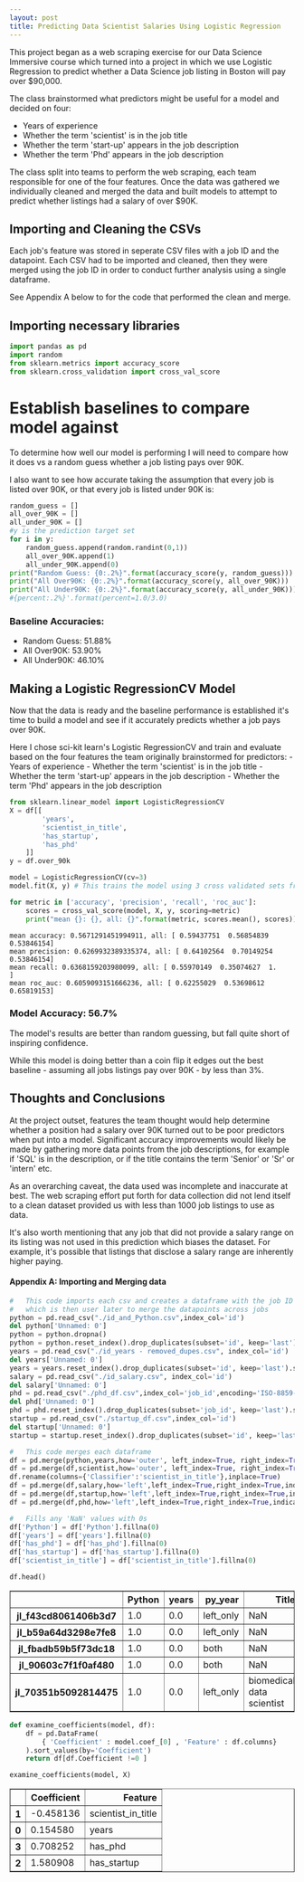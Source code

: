```yaml
---
layout: post
title: Predicting Data Scientist Salaries Using Logistic Regression
---
```


This project began as a web scraping exercise for our Data Science Immersive course which turned into a project in which we use Logistic Regression to predict whether a Data Science job listing in Boston will pay over $90,000.

The class brainstormed what predictors might be useful for a model and decided on four:

- Years of experience
- Whether the term 'scientist' is in the job title
- Whether the term 'start-up' appears in the job description
- Whether the term 'Phd' appears in the job description

The class split into teams to perform the web scraping, each team responsible for one of the four features.  Once the data was gathered we individually cleaned and merged the data and built models to attempt to predict whether listings had a salary of over $90K.

## Importing and Cleaning the CSVs

Each job's feature was stored in seperate CSV files with a job ID and the datapoint.  Each CSV had to be imported and cleaned, then they were merged using the job ID in order to conduct further analysis using a single dataframe.

See Appendix A below to for the code that performed the clean and merge.

## Importing necessary libraries


```python
import pandas as pd
import random
from sklearn.metrics import accuracy_score
from sklearn.cross_validation import cross_val_score
```

# Establish baselines to compare model against

To determine how well our model is performing I will need to compare how it does vs a random guess whether a job listing pays over 90K.

I also want to see how accurate taking the assumption that every job is listed over 90K, or that every job is listed under 90K is:

```python
random_guess = []
all_over_90K = []
all_under_90K = []
#y is the prediction target set
for i in y:
    random_guess.append(random.randint(0,1))
    all_over_90K.append(1)
    all_under_90K.append(0)
print("Random Guess: {0:.2%}".format(accuracy_score(y, random_guess)))
print("All Over90K: {0:.2%}".format(accuracy_score(y, all_over_90K)))
print("All Under90K: {0:.2%}".format(accuracy_score(y, all_under_90K)))
#{percent:.2%}'.format(percent=1.0/3.0)
```
### Baseline Accuracies:
- Random Guess: 51.88%
- All Over90K: 53.90%
- All Under90K: 46.10%


## Making a Logistic RegressionCV Model

Now that the data is ready and the baseline performance is established it's time to build a model and see if it accurately predicts whether a job pays over 90K.

Here I chose sci-kit learn's Logistic RegressionCV and train and evaluate based on the four features the team originally brainstormed for predictors:
    - Years of experience
    - Whether the term 'scientist' is in the job title
    - Whether the term 'start-up' appears in the job description
    - Whether the term 'Phd' appears in the job description


```python
from sklearn.linear_model import LogisticRegressionCV
X = df[[
        'years',
        'scientist_in_title',
        'has_startup',
        'has_phd'
    ]]
y = df.over_90k

model = LogisticRegressionCV(cv=3)
model.fit(X, y) # This trains the model using 3 cross validated sets from the data

for metric in ['accuracy', 'precision', 'recall', 'roc_auc']:
    scores = cross_val_score(model, X, y, scoring=metric)
    print("mean {}: {}, all: {}".format(metric, scores.mean(), scores))
```

    mean accuracy: 0.5671291451994911, all: [ 0.59437751  0.56854839  0.53846154]
    mean precision: 0.6269932389335374, all: [ 0.64102564  0.70149254  0.53846154]
    mean recall: 0.6368159203980099, all: [ 0.55970149  0.35074627  1.        ]
    mean roc_auc: 0.6059093151666236, all: [ 0.62255029  0.53698612  0.65819153]


### Model Accuracy: 56.7%

The model's results are better than random guessing, but fall quite short of inspiring confidence.

While this model is doing better than a coin flip it edges out the best baseline - assuming all jobs listings pay over 90K - by less than 3%.

## Thoughts and Conclusions

At the project outset, features the team thought would help determine whether a position had a salary over 90K turned out to be poor predictors when put into a model.  Significant accuracy improvements would likely be made by gathering more data points from the job descriptions, for example if 'SQL' is in the description, or if the title contains the term 'Senior' or 'Sr' or 'intern' etc.

As an overarching caveat, the data used was incomplete and inaccurate at best.  The web scraping effort put forth for data collection did not lend itself to a clean dataset provided us with less than 1000 job listings to use as data.

It's also worth mentioning that any job that did not provide a salary range on its listing was not used in this prediction which biases the dataset. For example, it's possible that listings that disclose a salary range are inherently higher paying.

#### Appendix A: Importing and Merging data


```python
#   This code imports each csv and creates a dataframe with the job ID as the index
#   which is then user later to merge the datapoints across jobs
python = pd.read_csv("./id_and_Python.csv",index_col='id')
del python['Unnamed: 0']
python = python.dropna()
python = python.reset_index().drop_duplicates(subset='id', keep='last').set_index('id')
years = pd.read_csv("./id_years - removed_dupes.csv", index_col='id')
del years['Unnamed: 0']
years = years.reset_index().drop_duplicates(subset='id', keep='last').set_index('id')
salary = pd.read_csv("./id_salary.csv", index_col='id')
del salary['Unnamed: 0']
phd = pd.read_csv("./phd_df.csv",index_col='job_id',encoding='ISO-8859-1')
del phd['Unnamed: 0']
phd = phd.reset_index().drop_duplicates(subset='job_id', keep='last').set_index('job_id')
startup = pd.read_csv("./startup_df.csv",index_col='id')
del startup['Unnamed: 0']
startup = startup.reset_index().drop_duplicates(subset='id', keep='last').set_index('id')
```


```python
#   This code merges each dataframe
df = pd.merge(python,years,how='outer', left_index=True, right_index=True, indicator='py_year')
df = pd.merge(df,scientist,how='outer', left_index=True, right_index=True, indicator='scientist_merge')
df.rename(columns={'Classifier':'scientist_in_title'},inplace=True)
df = pd.merge(df,salary,how='left',left_index=True,right_index=True,indicator='salary_merge')
df = pd.merge(df,startup,how='left',left_index=True,right_index=True,indicator='startup_merge')
df = pd.merge(df,phd,how='left',left_index=True,right_index=True,indicator='phd_merge')
```


```python
#   Fills any 'NaN' values with 0s
df['Python'] = df['Python'].fillna(0)
df['years'] = df['years'].fillna(0)
df['has_phd'] = df['has_phd'].fillna(0)
df['has_startup'] = df['has_startup'].fillna(0)
df['scientist_in_title'] = df['scientist_in_title'].fillna(0)
```


```python
df.head()
```




<div>
<table border="1" class="dataframe">
  <thead>
    <tr style="text-align: right;">
      <th></th>
      <th>Python</th>
      <th>years</th>
      <th>py_year</th>
      <th>Title</th>
      <th>scientist_in_title</th>
      <th>scientist_merge</th>
      <th>over_90k</th>
      <th>salary_merge</th>
      <th>has_startup</th>
      <th>startup_merge</th>
      <th>has_phd</th>
      <th>title</th>
      <th>phd_merge</th>
    </tr>
  </thead>
  <tbody>
    <tr>
      <th>jl_f43cd8061406b3d7</th>
      <td>1.0</td>
      <td>0.0</td>
      <td>left_only</td>
      <td>NaN</td>
      <td>0.0</td>
      <td>left_only</td>
      <td>1.0</td>
      <td>both</td>
      <td>0.0</td>
      <td>left_only</td>
      <td>0.0</td>
      <td>NaN</td>
      <td>left_only</td>
    </tr>
    <tr>
      <th>jl_b59a64d3298e7fe8</th>
      <td>1.0</td>
      <td>0.0</td>
      <td>left_only</td>
      <td>NaN</td>
      <td>0.0</td>
      <td>left_only</td>
      <td>1.0</td>
      <td>both</td>
      <td>0.0</td>
      <td>left_only</td>
      <td>0.0</td>
      <td>NaN</td>
      <td>left_only</td>
    </tr>
    <tr>
      <th>jl_fbadb59b5f73dc18</th>
      <td>1.0</td>
      <td>0.0</td>
      <td>both</td>
      <td>NaN</td>
      <td>0.0</td>
      <td>left_only</td>
      <td>1.0</td>
      <td>both</td>
      <td>0.0</td>
      <td>left_only</td>
      <td>0.0</td>
      <td>NaN</td>
      <td>left_only</td>
    </tr>
    <tr>
      <th>jl_90603c7f1f0af480</th>
      <td>1.0</td>
      <td>0.0</td>
      <td>both</td>
      <td>NaN</td>
      <td>0.0</td>
      <td>left_only</td>
      <td>1.0</td>
      <td>both</td>
      <td>0.0</td>
      <td>left_only</td>
      <td>0.0</td>
      <td>NaN</td>
      <td>left_only</td>
    </tr>
    <tr>
      <th>jl_70351b5092814475</th>
      <td>1.0</td>
      <td>0.0</td>
      <td>left_only</td>
      <td>biomedical data scientist</td>
      <td>1.0</td>
      <td>both</td>
      <td>1.0</td>
      <td>both</td>
      <td>0.0</td>
      <td>left_only</td>
      <td>1.0</td>
      <td>Biomedical Data Scientist</td>
      <td>both</td>
    </tr>
  </tbody>
</table>
</div>




```python
def examine_coefficients(model, df):
    df = pd.DataFrame(
        { 'Coefficient' : model.coef_[0] , 'Feature' : df.columns}
    ).sort_values(by='Coefficient')
    return df[df.Coefficient !=0 ]

examine_coefficients(model, X)
```




<div>
<table border="1" class="dataframe">
  <thead>
    <tr style="text-align: right;">
      <th></th>
      <th>Coefficient</th>
      <th>Feature</th>
    </tr>
  </thead>
  <tbody>
    <tr>
      <th>1</th>
      <td>-0.458136</td>
      <td>scientist_in_title</td>
    </tr>
    <tr>
      <th>0</th>
      <td>0.154580</td>
      <td>years</td>
    </tr>
    <tr>
      <th>3</th>
      <td>0.708252</td>
      <td>has_phd</td>
    </tr>
    <tr>
      <th>2</th>
      <td>1.580908</td>
      <td>has_startup</td>
    </tr>
  </tbody>
</table>
</div>
